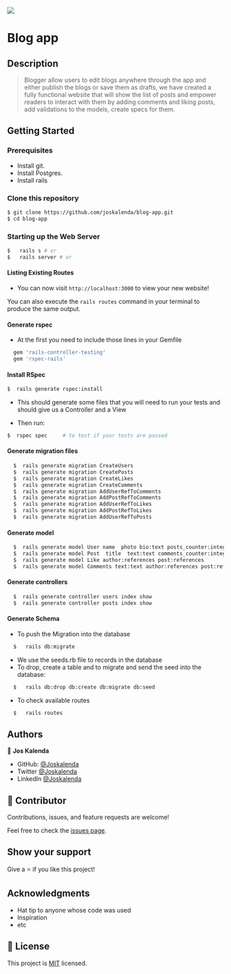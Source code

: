 ![](https://img.shields.io/badge/Microverse-blueviolet)

# Blog app


## Description

> Blogger allow users to edit blogs anywhere through the app and either publish the blogs or save them as drafts, we have created a fully functional website that will show the list of posts and empower readers to interact with them by adding comments and liking posts, add validations to the models, create specs for them.


## Getting Started

### Prerequisites

- Install git.
- Install Postgres.
- Install rails


### Clone this repository

```bash
$ git clone https://github.com/joskalenda/blog-app.git
$ cd blog-app
```

### Starting up the Web Server

```bash
$   rails s # or
$   rails server # or
```


#### Listing Existing Routes

- You can now visit `http://localhost:3000` to view your new website!

 You can also execute the `rails routes` command in your terminal to produce the same output.



#### Generate rspec

- At the first you need to include those lines in your Gemfile

```bash
  gem 'rails-controller-testing'
  gem 'rspec-rails'
```

#### Install RSpec

```bash
$  rails generate rspec:install
```
- This should generate some files that you will need to run your tests and should give us a Controller and a View

- Then run:

```bash
$  rspec spec     # to test if your tests are passed
```

#### Generate migration files

```bash
  $  rails generate migration CreateUsers
  $  rails generate migration CreatePosts
  $  rails generate migration CreateLikes
  $  rails generate migration CreateComments
  $  rails generate migration AddUserRefToComments
  $  rails generate migration AddPostRefToComments
  $  rails generate migration AddUserRefToLikes
  $  rails generate migration AddPostRefToLikes
  $  rails generate migration AddUserRefToPosts
```

#### Generate model

```bash
  $  rails generate model User name  photo bio:text posts_counter:integer  
  $  rails generate model Post  title  text:text comments_counter:integer likes_counter:integer author:references
  $  rails generate model Like author:references post:references 
  $  rails generate model Comments text:text author:references post:references
```


#### Generate controllers

```bash
  $  rails generate controller users index show
  $  rails generate controller posts index show
```
#### Generate Schema

- To push the Migration into the database

```bash
  $   rails db:migrate
```
- We use the seeds.rb file to records in the database
- To drop, create a table and to migrate and send the seed into the database:

```bash
  $   rails db:drop db:create db:migrate db:seed  
```

- To check available routes

```bash
  $   rails routes  
```

## Authors

👤 **Jos Kalenda**

- GitHub: [@Joskalenda](https://github.com/joskalenda)
- Twitter [@Joskalenda](https://twitter.com/joskalenda)
- LinkedIn [@Joskalenda](https://www.linkedin.com/in/jos-kalenda)

## 🤝 Contributor


Contributions, issues, and feature requests are welcome!

Feel free to check the [issues page](https://github.com/joskalenda/blog-app/issues).

## Show your support

Give a ⭐️ if you like this project!

## Acknowledgments

- Hat tip to anyone whose code was used
- Inspiration
- etc

## 📝 License

This project is [MIT](./MIT.md) licensed.